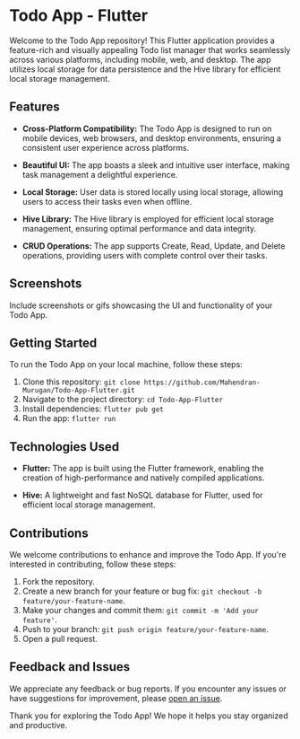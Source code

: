 # Todo App - Flutter

Welcome to the Todo App repository! This Flutter application provides a feature-rich and visually appealing Todo list manager that works seamlessly across various platforms, including mobile, web, and desktop. The app utilizes local storage for data persistence and the Hive library for efficient local storage management.

## Features

- **Cross-Platform Compatibility:** The Todo App is designed to run on mobile devices, web browsers, and desktop environments, ensuring a consistent user experience across platforms.

- **Beautiful UI:** The app boasts a sleek and intuitive user interface, making task management a delightful experience.

- **Local Storage:** User data is stored locally using local storage, allowing users to access their tasks even when offline.

- **Hive Library:** The Hive library is employed for efficient local storage management, ensuring optimal performance and data integrity.

- **CRUD Operations:** The app supports Create, Read, Update, and Delete operations, providing users with complete control over their tasks.

## Screenshots

Include screenshots or gifs showcasing the UI and functionality of your Todo App.

## Getting Started

To run the Todo App on your local machine, follow these steps:

1. Clone this repository: `git clone https://github.com/Mahendran-Murugan/Todo-App-Flutter.git`
2. Navigate to the project directory: `cd Todo-App-Flutter`
3. Install dependencies: `flutter pub get`
4. Run the app: `flutter run`

## Technologies Used

- **Flutter:** The app is built using the Flutter framework, enabling the creation of high-performance and natively compiled applications.

- **Hive:** A lightweight and fast NoSQL database for Flutter, used for efficient local storage management.

## Contributions

We welcome contributions to enhance and improve the Todo App. If you're interested in contributing, follow these steps:

1. Fork the repository.
2. Create a new branch for your feature or bug fix: `git checkout -b feature/your-feature-name`.
3. Make your changes and commit them: `git commit -m 'Add your feature'`.
4. Push to your branch: `git push origin feature/your-feature-name`.
5. Open a pull request.

## Feedback and Issues

We appreciate any feedback or bug reports. If you encounter any issues or have suggestions for improvement, please [open an issue](https://github.com/Mahendran-Murugan/Todo-App-Flutter/issues).

Thank you for exploring the Todo App! We hope it helps you stay organized and productive.
